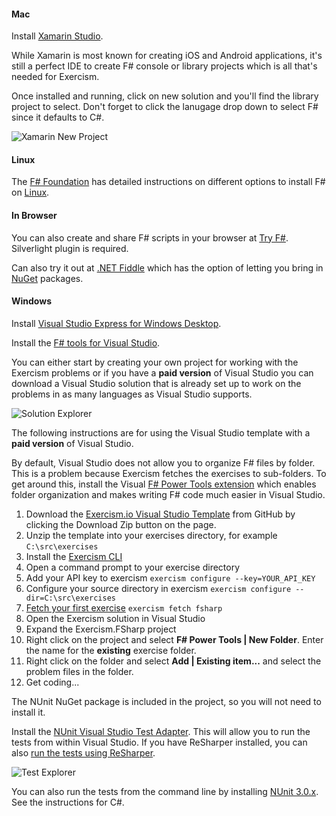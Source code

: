#### Mac

Install [Xamarin Studio](http://xamarin.com/download).

While Xamarin is most known for creating iOS and Android applications, it's still a perfect IDE to create F# console
or library projects which is all that's needed for Exercism.

Once installed and running, click on new solution and you'll find the library project to select. Don't forget to click the
lanugage drop down to select F# since it defaults to C#.

![Xamarin New Project](http://x.exercism.io/v3/tracks/fsharp/docs/img/xamarin-fsharp.jpg)

#### Linux
The [F# Foundation](http://fsharp.org/) has detailed instructions on different options to install F# on [Linux](http://fsharp.org/use/linux/).

#### In Browser
You can also create and share F# scripts in your browser at [Try F#](http://www.tryfsharp.org/Create). Silverlight plugin is required.

Can also try it out at [.NET Fiddle](https://dotnetfiddle.net/) which has the option of letting you bring in [NuGet](https://www.nuget.org/) packages.

#### Windows
Install [Visual Studio Express for Windows Desktop](http://www.visualstudio.com/downloads/download-visual-studio-vs#d-express-windows-desktop).

Install the [F# tools for Visual Studio](http://www.microsoft.com/en-us/download/details.aspx?id=41654).

You can either start by creating your own project for working with the Exercism problems or if you have a **paid version** of Visual Studio you can download a Visual Studio solution that is already set up to work on the problems in as many languages as Visual Studio supports.

![Solution Explorer](/img/setup/visualstudio/SolutionExplorer.png)

The following instructions are for using the Visual Studio template with a **paid version** of Visual Studio.

By default, Visual Studio does not allow you to organize F# files by folder. This is a problem because Exercism fetches the exercises to sub-folders. To get around this, install the Visual [F# Power Tools extension](http://fsprojects.github.io/VisualFSharpPowerTools/) which enables folder organization and makes writing F# code much easier in Visual Studio.

1. Download the [Exercism.io Visual Studio Template](https://github.com/rprouse/Exercism.VisualStudio) from GitHub by clicking the Download Zip button on the page.
2. Unzip the template into your exercises directory, for example `C:\src\exercises`
2. Install the [Exercism CLI](http://exercism.io/cli)
3. Open a command prompt to your exercise directory
4. Add your API key to exercism `exercism configure --key=YOUR_API_KEY`
5. Configure your source directory in exercism `exercism configure --dir=C:\src\exercises`
6. [Fetch your first exercise](http://exercism.io/how-it-works/newbie) `exercism fetch fsharp`
7. Open the Exercism solution in Visual Studio
8. Expand the Exercism.FSharp project
9. Right click on the project and select **F# Power Tools | New Folder**. Enter the name for the **existing** exercise folder.
10. Right click on the folder and select **Add | Existing item...** and select the problem files in the folder.
11. Get coding...

The NUnit NuGet package is included in the project, so you will not need to install it.

Install the [NUnit Visual Studio Test Adapter](https://visualstudiogallery.msdn.microsoft.com/6ab922d0-21c0-4f06-ab5f-4ecd1fe7175d). This will allow you to run the tests from within Visual Studio. If you have ReSharper installed, you can also [run the tests using ReSharper](https://www.jetbrains.com/resharper/features/unit_testing.html).

![Test Explorer](/img/setup/visualstudio/TestExplorer.png)

You can also run the tests from the command line by installing [NUnit 3.0.x](http://www.nunit.org/). See the instructions for C#.

